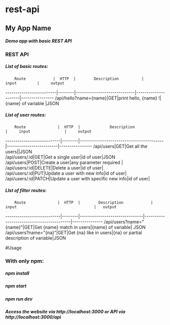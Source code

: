 # rest-api

## My App Name
##### Demo app with basic REST API


### REST API
##### List of basic routes:

        Route            |  HTTP  |        Description          |       input         |     output
-------------------------|--------|-----------------------------|---------------------|----------------
/api/hello?name={name}|GET|print hello, {name} !|{name} of variable |JSON

##### List of user routes:

        Route              |  HTTP  |             Description                 |     input               |     output
---------------------------|--------|-----------------------------------------|-------------------------|----------------
/api/users|GET|Get all the users||JSON    
/api/users/:id|GET|Get a single user|id of user|JSON 
/api/users|POST|Create a user|any parameter required |    
/api/users/:id|DELETE|Delete a user|id of user|      
/api/users/:id|PUT|Update a user with new info|id of user|  
/api/users/:id|PATCH|Update a user with specific new info|id of user|      

##### LIst of filter routes:

        Route              |  HTTP  |        Description            |   input                                  |   output
---------------------------|--------|-------------------------------|------------------------------------------|---------------
/api/users?name="{name}"|GET|Get {name} match in users|{name} of variable|   JSON
/api/users?name="{na}"|GET|Get {na} like in users|{na} or partial description of variable|JSON  


#Usage
### With only npm:

##### npm install
##### npm start
##### npm run dev

##### Access the website via http://localhost:3000 or API via http://localhost:3000/api